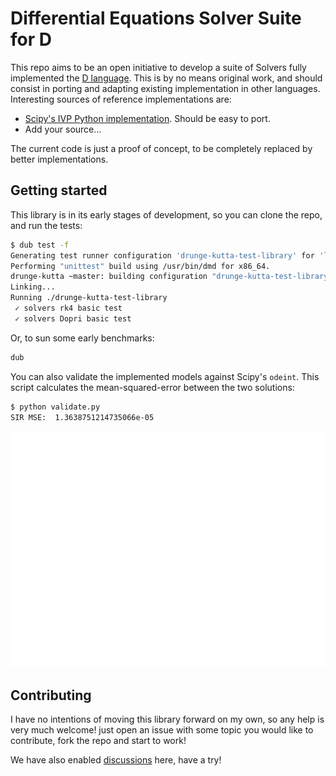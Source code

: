 # Differential Equations Solver Suite for D 

This repo aims to be an open initiative to develop a suite of Solvers fully implemented the [D language](https://dlang.org). This is by no means original work, and should consist in porting and adapting existing implementation in other languages. Interesting sources of reference implementations are:
 - [Scipy's IVP Python implementation](https://github.com/scipy/scipy/tree/master/scipy/integrate/_ivp). Should be easy to port.
 - Add your source...

The current code is just a proof of concept, to be completely replaced by better implementations.

## Getting started
This library is in its early stages of development, so you can clone the repo, and run the tests:
```bash
$ dub test -f
Generating test runner configuration 'drunge-kutta-test-library' for 'library' (library).
Performing "unittest" build using /usr/bin/dmd for x86_64.
drunge-kutta ~master: building configuration "drunge-kutta-test-library"...
Linking...
Running ./drunge-kutta-test-library 
 ✓ solvers rk4 basic test
 ✓ solvers Dopri basic test
```
Or, to sun some early benchmarks: 
```bash
dub
```

You can also validate the implemented models against Scipy's `odeint`. This script calculates the mean-squared-error between the two solutions:

```bash
$ python validate.py
SIR MSE:  1.3638751214735066e-05
```
![SIR](validate_sir.png)


## Contributing
I have no intentions of moving this library forward on my own, so any help is very much welcome! just open an issue with some topic you would like to contribute, fork the repo and start to work!

We have also enabled [discussions](https://github.com/fccoelho/D-DifferentialEquations/discussions) here, have a try!